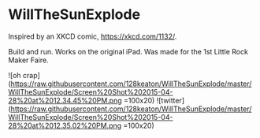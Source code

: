 # WillTheSunExplode
Inspired by an XKCD comic, https://xkcd.com/1132/.

Build and run. Works on the original iPad. Was made for the 1st Little Rock Maker Faire.

![oh crap](https://raw.githubusercontent.com/128keaton/WillTheSunExplode/master/WillTheSunExplode/Screen%20Shot%202015-04-28%20at%2012.34.45%20PM.png =100x20)
![twitter](https://raw.githubusercontent.com/128keaton/WillTheSunExplode/master/WillTheSunExplode/Screen%20Shot%202015-04-28%20at%2012.35.02%20PM.png =100x20)
